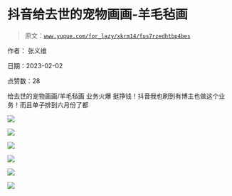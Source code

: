 # 抖音给去世的宠物画画-羊毛毡画

> 原文：[`www.yuque.com/for_lazy/xkrm14/fus7rzedhtbp4bes`](https://www.yuque.com/for_lazy/xkrm14/fus7rzedhtbp4bes)



作者： 张义维 

日期：2023-02-02 

点赞数：28 

给去世的宠物画画/羊毛毡画 业务火爆 挺挣钱！抖音我也刷到有博主也做这个业务！而且单子排到六月份了都 

![](img/d2c8825c5d4d2739cae83ebc6f6250da.png)  

![](img/b4d612c627830b7bb452b53d32f0b09f.png) 

![](img/8faf8832d21c2825b3ba96ddab4d2cda.png) 

![](img/b1f59de5cfec653ca8e8dd0bed0e3704.png) 

![](img/badc03dd9ae506909625e248da93e43c.png) 

![](img/862af1554bd3e8ee3679b8d3cf011280.png) 

